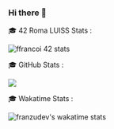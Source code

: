 ### Hi there 👋

<!--
**franzudev/franzudev** is a ✨ _special_ ✨ repository because its `README.md` (this file) appears on your GitHub profile.

Here are some ideas to get you started:

- 🔭 I’m currently working on ...
- 🌱 I’m currently learning ...
- 👯 I’m looking to collaborate on ...
- 🤔 I’m looking for help with ...
- 💬 Ask me about ...
- 📫 How to reach me: ...
- 😄 Pronouns: ...
- ⚡ Fun fact: ...
-->

🎓 42 Roma LUISS Stats :

![ffrancoi 42 stats](https://badge42.herokuapp.com/api/stats/ffrancoi)


🎓 GitHub Stats :


<!--  Column
![ffrancoi's GitHub stats](https://github-readme-stats.vercel.app/api?username=franzudev&include_all_commits=true&hide=stars&count_private=true&show_icons=true&theme=vision-friendly-dark)

![Top Langs](https://github-readme-stats.vercel.app/api/top-langs/?username=franzudev&layout=compact&count_private=true&include_all_commits=true&show_icons=true&theme=vision-friendly-dark)-->

<!-- Row -->
<a href="https://github.com/anuraghazra/github-readme-stats">
  <img align="center" src="https://github-readme-stats.vercel.app/api?username=franzudev&include_all_commits=false&hide=stars&count_private=true&show_icons=true&theme=vision-friendly-dark" />
</a>
<!-- Not synced with wakatime settings and private repositories
<a href="https://github.com/anuraghazra/convoychat">
  <img align="center" src="https://github-readme-stats.vercel.app/api/top-langs/?username=franzudev&layout=compact&count_private=true&include_all_commits=true&show_icons=true&theme=vision-friendly-dark" />
</a>
-->


🎓 Wakatime Stats :

![franzudev's wakatime stats](https://github-readme-stats.vercel.app/api/wakatime?username=franzudev&layout=compact&langs_count=10)

